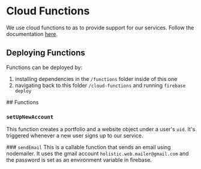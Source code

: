 # Cloud Functions

We use cloud functions to as to provide support for our services. Follow the documentation [here](https://firebase.google.com/docs/functions/auth-events).

## Deploying Functions
Functions can be deployed by:
1. installing dependencies in the `/functions` folder inside of this one
2. navigating back to this folder `/cloud-functions` and running `firebase deploy`

## Functions

### `setUpNewAccount`
This function creates a portfolio and a website object under a user's `uid`. It's triggered whenever a new user signs up to our service.

### `sendEmail`
This is a callable function that sends an email using nodemailer. It uses the gmail account `holistic.web.mailer@gmail.com` and the password is set as an environment variable in firebase.